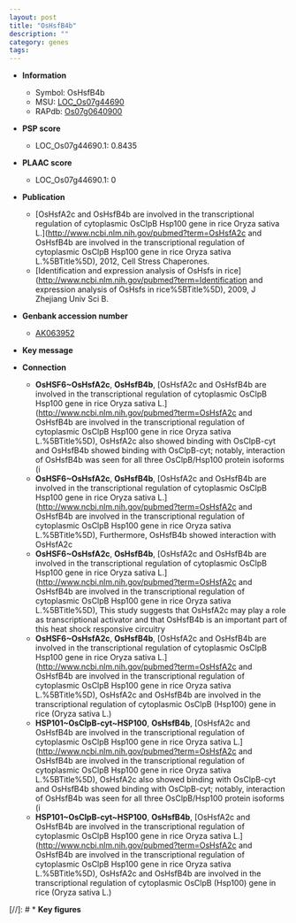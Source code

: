 ```yaml
---
layout: post
title: "OsHsfB4b"
description: ""
category: genes
tags: 
---
```


* **Information**  
    + Symbol: OsHsfB4b  
    + MSU: [LOC_Os07g44690](http://rice.plantbiology.msu.edu/cgi-bin/ORF_infopage.cgi?orf=LOC_Os07g44690)  
    + RAPdb: [Os07g0640900](http://rapdb.dna.affrc.go.jp/viewer/gbrowse_details/irgsp1?name=Os07g0640900)  

* **PSP score**  
    + LOC_Os07g44690.1: 0.8435 

* **PLAAC score**  
    + LOC_Os07g44690.1: 0 

* **Publication**  
    + [OsHsfA2c and OsHsfB4b are involved in the transcriptional regulation of cytoplasmic OsClpB Hsp100 gene in rice Oryza sativa L.](http://www.ncbi.nlm.nih.gov/pubmed?term=OsHsfA2c and OsHsfB4b are involved in the transcriptional regulation of cytoplasmic OsClpB Hsp100 gene in rice Oryza sativa L.%5BTitle%5D), 2012, Cell Stress Chaperones.
    + [Identification and expression analysis of OsHsfs in rice](http://www.ncbi.nlm.nih.gov/pubmed?term=Identification and expression analysis of OsHsfs in rice%5BTitle%5D), 2009, J Zhejiang Univ Sci B.

* **Genbank accession number**  
    + [AK063952](http://www.ncbi.nlm.nih.gov/nuccore/AK063952)

* **Key message**  

* **Connection**  
    + __OsHSF6~OsHsfA2c__, __OsHsfB4b__, [OsHsfA2c and OsHsfB4b are involved in the transcriptional regulation of cytoplasmic OsClpB Hsp100 gene in rice Oryza sativa L.](http://www.ncbi.nlm.nih.gov/pubmed?term=OsHsfA2c and OsHsfB4b are involved in the transcriptional regulation of cytoplasmic OsClpB Hsp100 gene in rice Oryza sativa L.%5BTitle%5D), OsHsfA2c also showed binding with OsClpB-cyt and OsHsfB4b showed binding with OsClpB-cyt; notably, interaction of OsHsfB4b was seen for all three OsClpB/Hsp100 protein isoforms (i
    + __OsHSF6~OsHsfA2c__, __OsHsfB4b__, [OsHsfA2c and OsHsfB4b are involved in the transcriptional regulation of cytoplasmic OsClpB Hsp100 gene in rice Oryza sativa L.](http://www.ncbi.nlm.nih.gov/pubmed?term=OsHsfA2c and OsHsfB4b are involved in the transcriptional regulation of cytoplasmic OsClpB Hsp100 gene in rice Oryza sativa L.%5BTitle%5D), Furthermore, OsHsfB4b showed interaction with OsHsfA2c
    + __OsHSF6~OsHsfA2c__, __OsHsfB4b__, [OsHsfA2c and OsHsfB4b are involved in the transcriptional regulation of cytoplasmic OsClpB Hsp100 gene in rice Oryza sativa L.](http://www.ncbi.nlm.nih.gov/pubmed?term=OsHsfA2c and OsHsfB4b are involved in the transcriptional regulation of cytoplasmic OsClpB Hsp100 gene in rice Oryza sativa L.%5BTitle%5D), This study suggests that OsHsfA2c may play a role as transcriptional activator and that OsHsfB4b is an important part of this heat shock responsive circuitry
    + __OsHSF6~OsHsfA2c__, __OsHsfB4b__, [OsHsfA2c and OsHsfB4b are involved in the transcriptional regulation of cytoplasmic OsClpB Hsp100 gene in rice Oryza sativa L.](http://www.ncbi.nlm.nih.gov/pubmed?term=OsHsfA2c and OsHsfB4b are involved in the transcriptional regulation of cytoplasmic OsClpB Hsp100 gene in rice Oryza sativa L.%5BTitle%5D), OsHsfA2c and OsHsfB4b are involved in the transcriptional regulation of cytoplasmic OsClpB (Hsp100) gene in rice (Oryza sativa L.)
    + __HSP101~OsClpB-cyt~HSP100__, __OsHsfB4b__, [OsHsfA2c and OsHsfB4b are involved in the transcriptional regulation of cytoplasmic OsClpB Hsp100 gene in rice Oryza sativa L.](http://www.ncbi.nlm.nih.gov/pubmed?term=OsHsfA2c and OsHsfB4b are involved in the transcriptional regulation of cytoplasmic OsClpB Hsp100 gene in rice Oryza sativa L.%5BTitle%5D), OsHsfA2c also showed binding with OsClpB-cyt and OsHsfB4b showed binding with OsClpB-cyt; notably, interaction of OsHsfB4b was seen for all three OsClpB/Hsp100 protein isoforms (i
    + __HSP101~OsClpB-cyt~HSP100__, __OsHsfB4b__, [OsHsfA2c and OsHsfB4b are involved in the transcriptional regulation of cytoplasmic OsClpB Hsp100 gene in rice Oryza sativa L.](http://www.ncbi.nlm.nih.gov/pubmed?term=OsHsfA2c and OsHsfB4b are involved in the transcriptional regulation of cytoplasmic OsClpB Hsp100 gene in rice Oryza sativa L.%5BTitle%5D), OsHsfA2c and OsHsfB4b are involved in the transcriptional regulation of cytoplasmic OsClpB (Hsp100) gene in rice (Oryza sativa L.)

[//]: # * **Key figures**  


